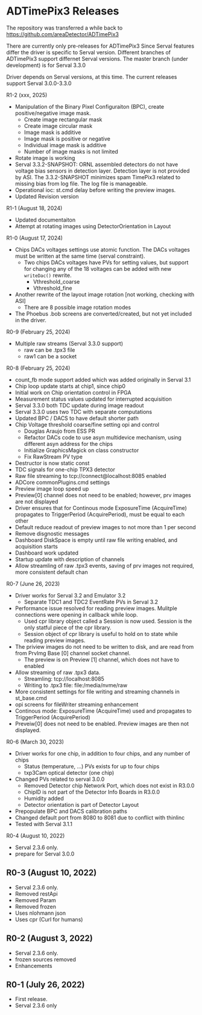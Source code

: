 ADTimePix3 Releases
==================

The repository was transferred a while back to 
https://github.com/areaDetector/ADTimePix3

There are currently only pre-releases for ADTimePix3
Since Serval features differ the driver is specific to Serval version. 
Different branches of ADTimePix3 support differnet Serval versions.
The master branch (under development) is for Serval 3.3.0


Driver depends on Serval versions, at this time. The current releases support Serval 3.0.0-3.3.0

R1-2 (xxx, 2025)
* Manipulation of the Binary Pixel Configuraiton (BPC), create positive/negative image mask.
    - Create image rectangular mask
    - Create image circular mask
    - Image mask is additive
    - Image mask is positive or negative
    - Individual image mask is additive
    - Number of image masks is not limited
* Rotate image is working
* Serval 3.3.2-SNAPSHOT: ORNL assembled detectors do not have voltage bias sensors in detection layer. Detection layer is not provided by ASI. The 3.3.2-SNAPSHOT minimizes spam TimePix3 related to missing bias from log file. The log file is manageable.
* Operational ioc: st.cmd delay before writing the preview images.
* Updated Revision version

R1-1 (August 18, 2024)
* Updated documentaiton
* Attempt at rotating images using DetectorOrientation in Layout

R1-0 (August 17, 2024)
* Chips DACs voltages settings use atomic function. The DACs voltages must be written at the same time (serval constraint).
    * Two chips DACs voltages have PVs for setting values, but support for changing any of the 18 voltages can be added with new `writeDac()` rewrite.
        * Vthreshold_coarse
        * Vthreshold_fine
* Another rewrite of the layout image rotation [not working, checking with ASI]
    * There are 8 possible image rotation modes
* The Phoebus .bob screens are converted/created, but not yet included in the driver.

R0-9 (February 25, 2024)
* Multiple raw streams (Serval 3.3.0 support)
    * raw can be .tpx3 file
    * raw1 can be a socket

R0-8 (February 25, 2024)
* count_fb mode support added which was added originally in Serval 3.1
* Chip loop update starts at chip1, since chip0
* Initial work on Chip orientation control in FPGA
* Measurement status values updated for interrupted acquisition
* Serval 3.3.0 both TDC update during image readout
* Serval 3.3.0 uses two TDC with separate computations
* Updated BPC / DACS to have default shorter path
* Chip Voltage threshold coarse/fine setting opi and control
    * Douglas Araujo from ESS PR
    * Refactor DACs code to use asyn multidevice mechanism, using different asyn address for the chips
    * Initialize GraphicsMagick on class constructor
    * Fix RawStream PV type
* Destructor is now static const
* TDC signals for one-chip TPX3 detector
* Raw file streaming to tcp://connect@localhost:8085 enabled
* ADCore commonPlugins.cmd settings
* Preview image loop speed up
* Preview[0] channel does not need to be enabled; however, prv images are not displayed
* Driver ensures that for Continous mode ExposureTime (AcquireTime) propagates to TriggerPeriod (AcquirePeriod), must be equal to each other
* Default reduce readout of preview images to not more than 1 per second
* Remove disgnostic messages
* Dashboard DiskSpace is empty until raw file writing enabled, and acquisition starts
* Dashboard work updated
* Startup update with description of channels
* Allow streamling of raw .tpx3 events, saving of prv images not required, more consistent default chan

R0-7 (June 26, 2023)
* Driver works for Serval 3.2 and Emulator 3.2
    * Separate TDC1 and TDC2 EventRate PVs in Serval 3.2
* Performance issue resolved for reading preview images. Mulitple connections were opening in callback while loop.
    * Used cpr library object called a Session is now used. Session is the only statful piece of the cpr library.
    * Session object of cpr library is useful to hold on to state while reading preview images.
* The priview images do not need to be written to disk, and are read from from PrvImg Base [0] channel socket channel. 
    * The preview is on Preview [1] channel, which does not have to enabled
* Allow streaming of raw .tpx3 data. 
    * Streamling: tcp://localhost:8085
    * Writing to .tpx3 file: file:/media/nvme/raw
* More consistent settings for file writing and streaming channels in st_base.cmd
* opi screens for fileWriter streaming enhancement
* Continous mode: ExposureTime (AcquireTime) used and propagates to TriggerPeriod (AcquirePeriod)
* Preveiw[0] does not need to be enabled. Preview images are then not displayed.

R0-6 (March 30, 2023)
* Driver works for one chip, in addition to four chips, and any number of chips
    * Status (temperature, ...) PVs exists for up to four chips
    * txp3Cam optical detector (one chip)
* Changed PVs related to serval 3.0.0
    * Removed Detector chip Network Port, which does not exist in R3.0.0
    * ChipID is not part of the Detector Info Boards in R3.0.0
    * Humidity added
    * Detector orientation is part of Detector Layout
* Prepopulate BPC and DACS calibration paths
* Changed default port from 8080 to 8081 due to conflict with thinlinc
* Tested with Serval 3.1.1

R0-4 (August 10, 2022)
* Serval 2.3.6 only.
* prepare for Serval 3.0.0

R0-3 (August 10, 2022)
----
* Serval 2.3.6 only.
* Removed restApi
* Removed Param
* Removed frozen
* Uses nlohmann json
* Uses cpr (Curl for humans)

R0-2 (August 3, 2022)
----
* Serval 2.3.6 only.
* frozen sources removed
* Enhancements

R0-1 (July 26, 2022)
--------
* First release.
* Serval 2.3.6 only
